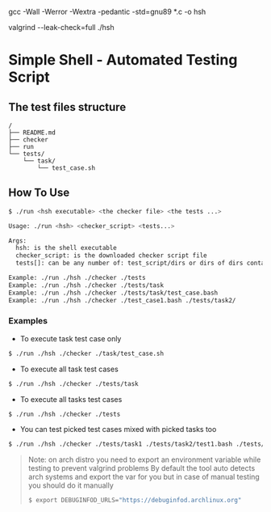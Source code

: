 gcc -Wall -Werror -Wextra -pedantic -std=gnu89 *.c -o hsh

valgrind --leak-check=full ./hsh

# Simple Shell - Automated Testing Script

## The test files structure

```
/
├── README.md
├── checker
├── run
└── tests/
    └── task/
        └── test_case.sh
```

## How To Use

```sh
$ ./run <hsh executable> <the checker file> <the tests ...>
```

```sh
Usage: ./run <hsh> <checker_script> <tests...>

Args:
  hsh: is the shell executable
  checker_script: is the downloaded checker script file
  tests[]: can be any number of: test_script/dirs or dirs of dirs contains test scripts

Example: ./run ./hsh ./checker ./tests
Example: ./run ./hsh ./checker ./tests/task
Example: ./run ./hsh ./checker ./tests/task/test_case.bash
Example: ./run ./hsh ./checker ./test_case1.bash ./tests/task2/

```

### Examples

- To execute task test case only

```sh
$ ./run ./hsh ./checker ./task/test_case.sh
```

- To execute all task test cases

```sh
$ ./run ./hsh ./checker ./tests/task
```

- To execute all tasks test cases

```sh
$ ./run ./hsh ./checker ./tests
```

- You can test picked test cases mixed with picked tasks too

```sh
$ ./run ./hsh ./checker ./tests/task1 ./tests/task2/test1.bash ./tests/task2/test2.bash
```

> Note: on arch distro you need to export an environment variable while testing
> to prevent valgrind problems
> By default the tool auto detects arch systems and export the var for you
> but in case of manual testing you should do it manually
>
> ```sh
> $ export DEBUGINFOD_URLS="https://debuginfod.archlinux.org"
> ```
